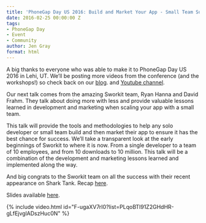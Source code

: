```yaml
---
title: 'PhoneGap Day US 2016: Build and Market Your App - Small Team Success'
date: 2016-02-25 00:00:00 Z
tags:
- PhoneGap Day
- Event
- Community
author: Jen Gray
format: html
---
```


A big thanks to everyone who was able to make it to PhoneGap Day US 2016 in Lehi, UT. We’ll be posting more videos from the conference (and the workshops!) so check back on our [blog](http://phonegap.com/blog/tag/phonegap-day/). and [Youtube channel](https://www.youtube.com/user/PhoneGap).

Our next talk comes from the amazing Sworkit team, Ryan Hanna and David Frahm. They talk about doing more with less and provide valuable lessons learned in development and marketing when scaling your app with a small team.

This talk will provide the tools and methodologies to help any solo developer or small team build and then market their app to ensure it has the best chance for success. We’ll take a transparent look at the early beginnings of Sworkit to where it is now. From a single developer to a team of 10 employees, and from 10 downloads to 10 million. This talk will be a combination of the development and marketing lessons learned and implemented along the way.

And big congrats to the Sworkit team on all the success with their recent appearance on Shark Tank. Recap [here](http://emptylighthouse.com/shark-tank-recap-clean-sleep-nohbo-sworkit-tutublue-898627871).

Slides available [here](https://www.dropbox.com/s/nt3yvfivno9z502/SWORKIT-PGDAY-US-2016.pdf).

{% include video.html id="F-ugaXV7rI0?list=PLqoBTl91Z2GHdHR-gLfEjvglADszHuc0N" %}
